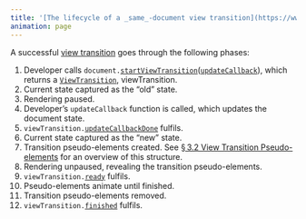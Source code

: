 ```yaml
---
title: '[The lifecycle of a _same_-document view transition](https://www.w3.org/TR/css-view-transitions-1/#lifecycle)'
animation: page
---
```


<div style="text-align: left">

A successful [view transition](https://www.w3.org/TR/css-view-transitions-1/#view-transitions) goes through the following phases:

1. Developer calls `document.`[`startViewTransition`](https://www.w3.org/TR/css-view-transitions-1/#dom-document-startviewtransition)([`updateCallback`](https://www.w3.org/TR/css-view-transitions-1/#callbackdef-updatecallback)), which returns a [`ViewTransition`](https://www.w3.org/TR/css-view-transitions-1/#viewtransition), viewTransition.
2. Current state captured as the “old” state.
3. Rendering paused.
4. Developer’s `updateCallback` function is called, which updates the document state.
5. `viewTransition.`[`updateCallbackDone`](https://www.w3.org/TR/css-view-transitions-1/#dom-viewtransition-updatecallbackdone) fulfils.
6. Current state captured as the “new” state.
7. Transition pseudo-elements created. See [§ 3.2 View Transition Pseudo-elements](https://www.w3.org/TR/css-view-transitions-1/#view-transition-pseudos) for an overview of this structure.
8. Rendering unpaused, revealing the transition pseudo-elements.
9. `viewTransition.`[`ready`](https://www.w3.org/TR/css-view-transitions-1/#dom-viewtransition-ready) fulfils.
10. Pseudo-elements animate until finished.
11. Transition pseudo-elements removed.
12. `viewTransition.`[`finished`](https://www.w3.org/TR/css-view-transitions-1/#dom-viewtransition-finished) fulfils.

</div>
